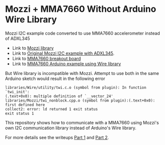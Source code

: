 # Mozzi + MMA7660 Without Arduino Wire Library

Mozzi I2C example code converted to use MMA7660 accelerometer instead of ADXL345

* Link to [Mozzi library](https://github.com/sensorium/Mozzi)
* Link to [Original Mozzi I2C example with ADXL345](https://github.com/sensorium/Mozzi/tree/master/examples/11.Communication/TwoWire_Read_ADXL345).
* Link to [MMA7660 breakout board](http://wiki.seeedstudio.com/Grove-3-Axis_Digital_Accelerometer-1.5g/)
* Link to [MMA7660 Arduino example using Wire library](https://github.com/Seeed-Studio/Accelerometer_MMA7660)

But Wire library is incompatible with Mozzi. Attempt to use both in the same Arduino sketch would result in the following error

```
libraries/Wire/utility/twi.c.o (symbol from plugin): In function `twi_init':
(.text+0x0): multiple definition of `__vector_24'
libraries/Mozzi/twi_nonblock.cpp.o (symbol from plugin):(.text+0x0): first defined here
collect2: error: ld returned 1 exit status
exit status 1
```

This repository shows how to communicate with a MMA7660 using Mozzi's own I2C communication library instead of Arduino's Wire library.

For more details see the writeups [Part 1](https://newscrewdriver.com/2019/07/23/aborted-attempt-at-arduino-accelerometer-mozzi-mma7660/)
and [Part 2](https://newscrewdriver.com/2019/07/30/second-attempt-success-mozzi-mma7660/).
